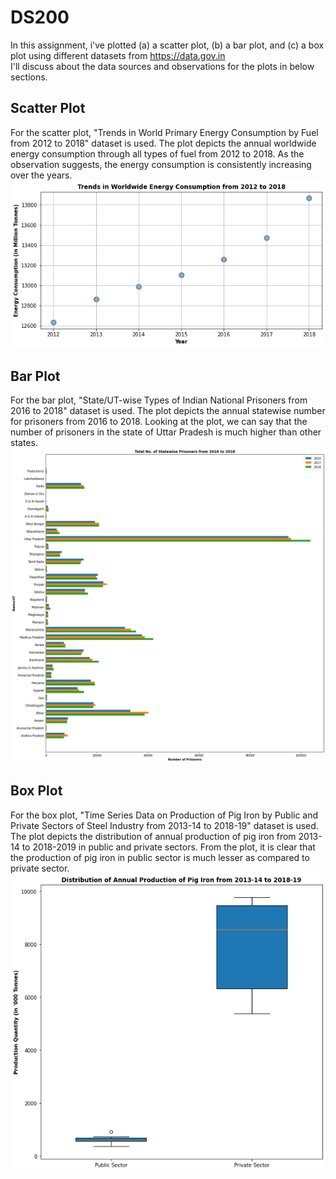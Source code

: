 # DS200
In this assignment, i've plotted (a) a scatter plot, (b) a bar plot, and (c) a box plot using different datasets from https://data.gov.in<br/>
I'll discuss about the data sources and observations for the plots in below sections.

## Scatter Plot
For the scatter plot, "Trends in World Primary Energy Consumption by Fuel from 2012 to 2018" dataset is used. The plot depicts the annual worldwide energy consumption through all types of fuel from 2012 to 2018. As the observation suggests, the energy consumption is consistently increasing over the years.<br/>
![](https://github.com/sunnyanand8651/DS200/blob/main/Scatter-Plot.png)

## Bar Plot
For the bar plot, "State/UT-wise Types of Indian National Prisoners from 2016 to 2018" dataset is used. The plot depicts the annual statewise number for prisoners from 2016 to 2018. Looking at the plot, we can say that the number of prisoners in the state of Uttar Pradesh is much higher than other states.<br/>
![](https://github.com/sunnyanand8651/DS200/blob/main/Bar-Plot.png)

## Box Plot
For the box plot, "Time Series Data on Production of Pig Iron by Public and Private Sectors of Steel Industry from 2013-14 to 2018-19" dataset is used. The plot depicts the distribution of annual production of pig iron from 2013-14 to 2018-2019 in public and private sectors. From the plot, it is clear that the production of pig iron in public sector is much lesser as compared to private sector.<br/>
![](https://github.com/sunnyanand8651/DS200/blob/main/Boxplot.png)
